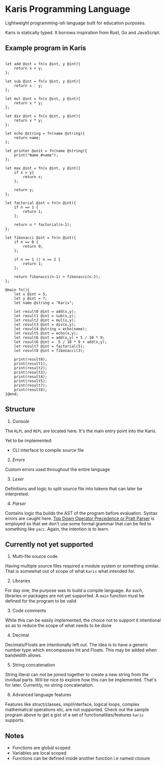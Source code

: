 # Karis Programming Language

Lightweight programming-ish language built for education purposes.

Karis is statically typed. It borrows inspiration from Rust, Go and JavaScript.

## Example program in Karis

```kr

let add @int = fn(x @int, y @int){
    return x + y;
};

let sub @int = fn(x @int, y @int){
    return x - y;
};

let mul @int = fn(x @int, y @int){
    return x * y;
};

let div @int = fn(x @int, y @int){
    return x * y;
};

let echo @string = fn(name @string){
    return name;
};

let printer @unit = fn(name @string){
    print("Name #name");
};

let max @int = fn(x @int, y @int){
    if x > y{
        return x;
    };

    return y;
};

let factorial @int = fn(n @int){
    if n == 1 {
		return 1;
	};

    return n * factorial(n-1);
};

let fibonacci @int = fn(n @int){
    if n == 0 {
		return 0;
	};

    if n == 1 || n == 2 {
		return 1;
	};

    return fibonacci(n-1) + fibonacci(n-2);
};

@main fn(){
    let x @int = 5;
    let y @int = 7;
    let name @string = "Karis";

    let result0 @int = add(x,y);
    let result1 @int = sub(x,y);
    let result2 @int = mul(x,y);
    let result3 @int = div(x,y);
    let result4 @string = echo(name);
    let result5 @int = echo(x,y);
    let result6 @int = add(x,y) + 5 / 10 * 9;
    let result6 @int =  5 / 10 * 9 + add(x,y);
    let result7 @int = factorial(5);
    let result8 @int = fibonacci(3);

    print(result0);
    print(result1);
    print(result2);
    print(result3);
    print(result4);
    print(result5);
    print(result7);
    print(result8);
}@end;

```

## Structure

1. _Console_

The `RLPL` and `REPL` are located here. It's the main entry point into the Karis.

Yet to be implemented:

- CLI interface to compile source file

2. _Errors_

Custom errors used throughout the entire language

3. _Lexer_

Definitions and logic to split source file into tokens that can later be interpreted.

4. _Parser_

Contains logic tha builds the AST of the program before evaluation. Syntax errors are caught
here. [Top Down Operator Precedence or Pratt Parser](https://tdop.github.io/) is employed so
that we don't use some formal grammar that can be fed to something like `yacc`.
Again, the intention is to learn.

## Currently not yet supported

1. Multi-file source code.

Having multiple source files required a module system or something similar. That is somewhat out of scope of
what `Karis` what intended for.

2. Libraries

For day one, the purpose was to build a compile language. As such, libraries or packages are not yet supported.
A `main` function must be defined for the program to be valid

3. Code comments

While this can be easily implemented, the choice not to support it intentional so as to reduce the scope of what needs
to be done

4. Decimal

Decimals/Floats are intentionally left out. The idea is to have a generic number type which encompasses Int and Floats.
This may be added when bandwdith allows.

5. String concatenation

String literal can not be joined together to create a new string from the invidual parts. Will be nice to explore how this
can be implemented. That's for later. Currently, no string concatenation.

6. Advanced language features

Features like struct/classes, impl/interface, logical loops, complex mathematical operations etc, are not supported. Check out the sample
program above to get a gist of a set of functionalities/features `karis` supports.

## Notes

- Functions are global scoped
- Variables are local scoped
- Functions can be defined inside another function i.e named closure
